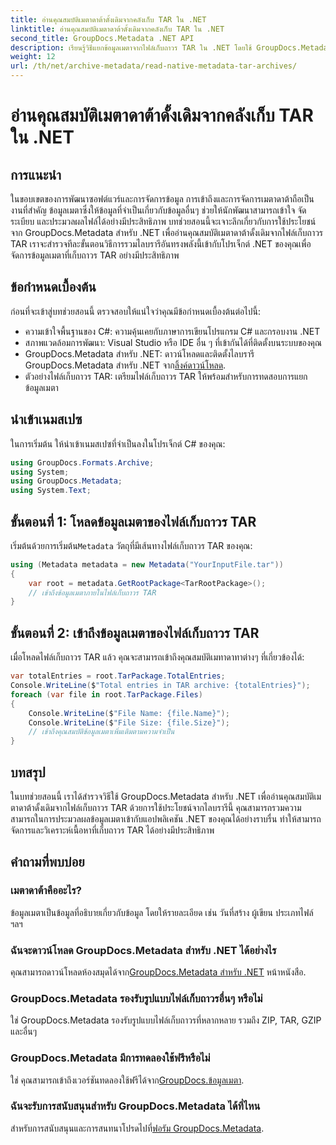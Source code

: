 ```yaml
---
title: อ่านคุณสมบัติเมตาดาต้าดั้งเดิมจากคลังเก็บ TAR ใน .NET
linktitle: อ่านคุณสมบัติเมตาดาต้าดั้งเดิมจากคลังเก็บ TAR ใน .NET
second_title: GroupDocs.Metadata .NET API
description: เรียนรู้วิธีแยกข้อมูลเมตาจากไฟล์เก็บถาวร TAR ใน .NET โดยใช้ GroupDocs.Metadata บทช่วยสอนนี้จะแนะนำคุณตลอดกระบวนการทีละขั้นตอน
weight: 12
url: /th/net/archive-metadata/read-native-metadata-tar-archives/
---
```


# อ่านคุณสมบัติเมตาดาต้าดั้งเดิมจากคลังเก็บ TAR ใน .NET

## การแนะนำ
ในขอบเขตของการพัฒนาซอฟต์แวร์และการจัดการข้อมูล การเข้าถึงและการจัดการเมตาดาต้าถือเป็นงานที่สำคัญ ข้อมูลเมตาซึ่งให้ข้อมูลที่จำเป็นเกี่ยวกับข้อมูลอื่นๆ ช่วยให้นักพัฒนาสามารถเข้าใจ จัดระเบียบ และประมวลผลไฟล์ได้อย่างมีประสิทธิภาพ บทช่วยสอนนี้จะเจาะลึกเกี่ยวกับการใช้ประโยชน์จาก GroupDocs.Metadata สำหรับ .NET เพื่ออ่านคุณสมบัติเมตาดาต้าดั้งเดิมจากไฟล์เก็บถาวร TAR เราจะสำรวจทีละขั้นตอนวิธีการรวมไลบรารีอันทรงพลังนี้เข้ากับโปรเจ็กต์ .NET ของคุณเพื่อจัดการข้อมูลเมตาที่เก็บถาวร TAR อย่างมีประสิทธิภาพ
## ข้อกำหนดเบื้องต้น
ก่อนที่จะเข้าสู่บทช่วยสอนนี้ ตรวจสอบให้แน่ใจว่าคุณมีข้อกำหนดเบื้องต้นต่อไปนี้:
- ความเข้าใจพื้นฐานของ C#: ความคุ้นเคยกับภาษาการเขียนโปรแกรม C# และกรอบงาน .NET
- สภาพแวดล้อมการพัฒนา: Visual Studio หรือ IDE อื่น ๆ ที่เข้ากันได้ที่ติดตั้งบนระบบของคุณ
-  GroupDocs.Metadata สำหรับ .NET: ดาวน์โหลดและติดตั้งไลบรารี GroupDocs.Metadata สำหรับ .NET จาก[ลิ้งค์ดาวน์โหลด](https://releases.groupdocs.com/metadata/net/).
- ตัวอย่างไฟล์เก็บถาวร TAR: เตรียมไฟล์เก็บถาวร TAR ให้พร้อมสำหรับการทดสอบการแยกข้อมูลเมตา

## นำเข้าเนมสเปซ
ในการเริ่มต้น ให้นำเข้าเนมสเปซที่จำเป็นลงในโปรเจ็กต์ C# ของคุณ:
```csharp
using GroupDocs.Formats.Archive;
using System;
using GroupDocs.Metadata;
using System.Text;
```
## ขั้นตอนที่ 1: โหลดข้อมูลเมตาของไฟล์เก็บถาวร TAR
 เริ่มต้นด้วยการเริ่มต้น`Metadata` วัตถุที่มีเส้นทางไฟล์เก็บถาวร TAR ของคุณ:
```csharp
using (Metadata metadata = new Metadata("YourInputFile.tar"))
{
    var root = metadata.GetRootPackage<TarRootPackage>();
    // เข้าถึงข้อมูลเมตาภายในไฟล์เก็บถาวร TAR
}
```
## ขั้นตอนที่ 2: เข้าถึงข้อมูลเมตาของไฟล์เก็บถาวร TAR
เมื่อโหลดไฟล์เก็บถาวร TAR แล้ว คุณจะสามารถเข้าถึงคุณสมบัติเมทาดาทาต่างๆ ที่เกี่ยวข้องได้:
```csharp
var totalEntries = root.TarPackage.TotalEntries;
Console.WriteLine($"Total entries in TAR archive: {totalEntries}");
foreach (var file in root.TarPackage.Files)
{
    Console.WriteLine($"File Name: {file.Name}");
    Console.WriteLine($"File Size: {file.Size}");
    // เข้าถึงคุณสมบัติข้อมูลเมตาเพิ่มเติมตามความจำเป็น
}
```

## บทสรุป
ในบทช่วยสอนนี้ เราได้สำรวจวิธีใช้ GroupDocs.Metadata สำหรับ .NET เพื่ออ่านคุณสมบัติเมตาดาต้าดั้งเดิมจากไฟล์เก็บถาวร TAR ด้วยการใช้ประโยชน์จากไลบรารีนี้ คุณสามารถรวมความสามารถในการประมวลผลข้อมูลเมตาเข้ากับแอปพลิเคชัน .NET ของคุณได้อย่างราบรื่น ทำให้สามารถจัดการและวิเคราะห์เนื้อหาที่เก็บถาวร TAR ได้อย่างมีประสิทธิภาพ

## คำถามที่พบบ่อย
### เมตาดาต้าคืออะไร?
ข้อมูลเมตาเป็นข้อมูลที่อธิบายเกี่ยวกับข้อมูล โดยให้รายละเอียด เช่น วันที่สร้าง ผู้เขียน ประเภทไฟล์ ฯลฯ
### ฉันจะดาวน์โหลด GroupDocs.Metadata สำหรับ .NET ได้อย่างไร
 คุณสามารถดาวน์โหลดห้องสมุดได้จาก[GroupDocs.Metadata สำหรับ .NET](https://releases.groupdocs.com/metadata/net/) หน้าหนังสือ.
### GroupDocs.Metadata รองรับรูปแบบไฟล์เก็บถาวรอื่นๆ หรือไม่
ใช่ GroupDocs.Metadata รองรับรูปแบบไฟล์เก็บถาวรที่หลากหลาย รวมถึง ZIP, TAR, GZIP และอื่นๆ
### GroupDocs.Metadata มีการทดลองใช้ฟรีหรือไม่
 ใช่ คุณสามารถเข้าถึงเวอร์ชันทดลองใช้ฟรีได้จาก[GroupDocs.ข้อมูลเมตา](https://releases.groupdocs.com/).
### ฉันจะรับการสนับสนุนสำหรับ GroupDocs.Metadata ได้ที่ไหน
 สำหรับการสนับสนุนและการสนทนาโปรดไปที่[ฟอรัม GroupDocs.Metadata](https://forum.groupdocs.com/c/metadata/14).
